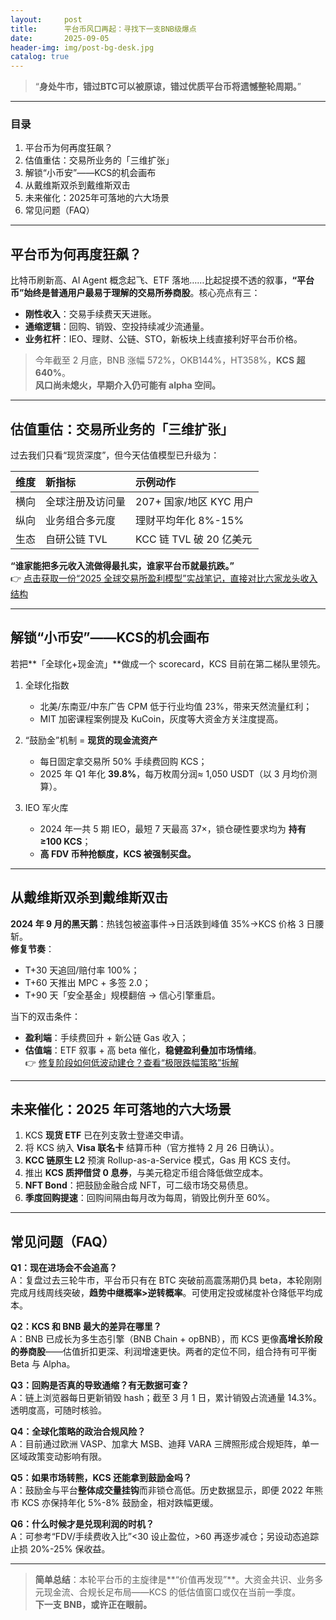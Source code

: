 ```yaml
---
layout:     post
title:      平台币风口再起：寻找下一支BNB级爆点
date:       2025-09-05
header-img: img/post-bg-desk.jpg
catalog: true
---
```


> “**身处牛市，错过BTC可以被原谅，错过优质平台币将遗憾整轮周期。**”

------  
### 目录  
1. 平台币为何再度狂飙？  
2. 估值重估：交易所业务的「三维扩张」  
3. 解锁“小币安”——KCS的机会画布  
4. 从戴维斯双杀到戴维斯双击  
5. 未来催化：2025年可落地的六大场景  
6. 常见问题（FAQ）  

---

## 平台币为何再度狂飙？
比特币刷新高、AI Agent 概念起飞、ETF 落地……比起捉摸不透的叙事，**“平台币”**始终是普通用户最易于理解的**交易所券商股**。核心亮点有三：  
- **刚性收入**：交易手续费天天进账。  
- **通缩逻辑**：回购、销毁、空投持续减少流通量。  
- **业务杠杆**：IEO、理财、公链、STO，新板块上线直接利好平台币价格。

> 今年截至 2 月底，BNB 涨幅 572%，OKB144%，HT358%，**KCS 超 640%**。  
> **风口尚未熄火，早期介入仍可能有 alpha 空间。**  

---

## 估值重估：交易所业务的「三维扩张」
过去我们只看“现货深度”，但今天估值模型已升级为：

| **维度** | **新指标** | **示例动作** |
|:--|:--|:--|
| 横向 | 全球注册及访问量 | 207+ 国家/地区 KYC 用户 |
| 纵向 | 业务组合多元度 | 理财平均年化 8%-15% |
| 生态 | 自研公链 TVL | KCC 链 TVL 破 20 亿美元 |

**“谁家能把多元收入流做得最扎实，谁家平台币就最抗跌。”**  
👉 [点击获取一份“2025 全球交易所盈利模型”实战笔记，直接对比六家龙头收入结构](https://okxdog.com/)  

---

## 解锁“小币安”——KCS的机会画布
若把**「全球化+现金流」**做成一个 scorecard，KCS 目前在第二梯队里领先。

1. 全球化指数  
   - 北美/东南亚/中东广告 CPM 低于行业均值 23%，带来天然流量红利；  
   - MIT 加密课程案例提及 KuCoin，灰度等大资金方关注度提高。  

2. “鼓励金”机制 = **现货的现金流资产**  
   - 每日固定拿交易所 50% 手续费回购 KCS；  
   - 2025 年 Q1 年化 **39.8%**，每万枚周分润≈ 1,050 USDT（以 3 月均价测算）。  

3. IEO 军火库  
   - 2024 年一共 5 期 IEO，最短 7 天最高 37×，锁仓硬性要求均为 **持有 ≥100 KCS**；  
   - **高 FDV 币种抢额度，KCS 被强制买盘。**

---

## 从戴维斯双杀到戴维斯双击
**2024 年 9 月的黑天鹅**：热钱包被盗事件→日活跌到峰值 35%→KCS 价格 3 日腰斩。  
**修复节奏**：  
- T+30 天追回/赔付率 100%；  
- T+60 天推出 MPC + 多签 2.0；  
- T+90 天「安全基金」规模翻倍 → 信心引擎重启。  

当下的双击条件：  
- **盈利端**：手续费回升 + 新公链 Gas 收入；  
- **估值端**：ETF 叙事 + 高 beta 催化，**稳健盈利叠加市场情绪**。  
👉 [修复阶段如何低波动建仓？查看“极限跌幅策略”拆解](https://okxdog.com/)  

---

## 未来催化：2025 年可落地的六大场景
1. KCS **现货 ETF** 已在列支敦士登递交申请。  
2. 将 KCS 纳入 **Visa 联名卡** 结算币种（官方推特 2 月 26 日确认）。  
3. **KCC 链原生 L2** 预演 Rollup-as-a-Service 模式，Gas 用 KCS 支付。  
4. 推出 **KCS 质押借贷 0 息券**，与美元稳定币组合降低做空成本。  
5. **NFT Bond**：把鼓励金融合成 NFT，可二级市场交易债息。  
6. **季度回购提速**：回购间隔由每月改为每周，销毁比例升至 60%。

---

## 常见问题（FAQ）

**Q1：现在进场会不会追高？**  
A：复盘过去三轮牛市，平台币只有在 BTC 突破前高震荡期仍具 beta，本轮刚刚完成月线周线突破，**趋势中继概率>逆转概率**。可使用定投或梯度补仓降低平均成本。

**Q2：KCS 和 BNB 最大的差异在哪里？**  
A：BNB 已成长为多生态引擎（BNB Chain + opBNB），而 KCS 更像**高增长阶段的券商股**——估值折扣更深、利润增速更快。两者的定位不同，组合持有可平衡 Beta 与 Alpha。

**Q3：回购是否真的导致通缩？有无数据可查？**  
A：链上浏览器每日更新销毁 hash；截至 3 月 1 日，累计销毁占流通量 14.3%。透明度高，可随时核验。

**Q4：全球化策略的政治合规风险？**  
A：目前通过欧洲 VASP、加拿大 MSB、迪拜 VARA 三牌照形成合规矩阵，单一区域政策变动影响有限。

**Q5：如果市场转熊，KCS 还能拿到鼓励金吗？**  
A：鼓励金与平台**整体成交量挂钩**而非锁仓高低。历史数据显示，即便 2022 年熊市 KCS 亦保持年化 5%-8% 鼓励金，相对跌幅更缓。

**Q6：什么时候才是兑现利润的时机？**  
A：可参考“FDV/手续费收入比”<30 设止盈位，>60 再逐步减仓；另设动态追踪止损 20%-25% 保收益。

---

> **简单总结**：本轮平台币的主旋律是**“价值再发现”**。大资金共识、业务多元现金流、合规长足布局——KCS 的低估值窗口或仅在当前一季度。  
> **下一支 BNB，或许正在眼前。**
